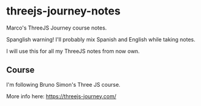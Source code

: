 # threejs-journey-notes
Marco's ThreeJS Journey course notes.

Spanglish warning! I'll probably mix Spanish and English while taking notes.

I will use this for all my ThreeJS notes from now own.


## Course

I'm following Bruno Simon's Three JS course.

More info here: https://threejs-journey.com/
